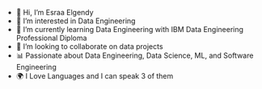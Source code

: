 - 👋 Hi, I’m Esraa Elgendy
- 👀 I’m interested in Data Engineering
- 🌱 I’m currently learning Data Engineering with IBM Data Engineering Professional Diploma
- 💞️ I’m looking to collaborate on data projects
- 📊 Passionate about Data Engineering, Data Science, ML, and Software Engineering
- 🌍 I Love Languages and I can speak 3 of them

<!---
Esraa258/Esraa258 is a ✨ special ✨ repository because its `README.md` (this file) appears on your GitHub profile.
You can click the Preview link to take a look at your changes.
--->
